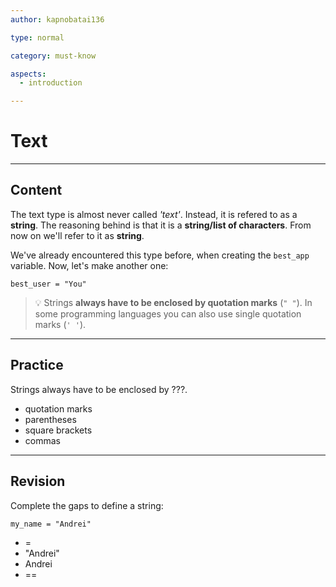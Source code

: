 ```yaml
---
author: kapnobatai136

type: normal

category: must-know

aspects:
  - introduction

---
```


# Text

---
## Content

The text type is almost never called *'text'*. Instead, it is refered to as a **string**. The reasoning behind is that it is a **string/list of characters**. From now on we'll refer to it as **string**.

We've already encountered this type before, when creating the `best_app` variable. Now, let's make another one:

```plain-text
best_user = "You"
```

> 💡 Strings **always have to be enclosed by quotation marks** (`" "`). In some programming languages you can also use single quotation marks (`' '`).

---
## Practice

Strings always have to be enclosed by ???.

* quotation marks
* parentheses
* square brackets
* commas

---
## Revision

Complete the gaps to define a string:

```plain-text
my_name = "Andrei"
```

* =
* "Andrei"
* Andrei
* ==
